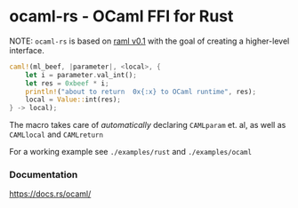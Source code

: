 # ocaml-rs - OCaml FFI for Rust

NOTE: `ocaml-rs` is based on [raml v0.1](https://crates.io/crates/raml) with the goal of creating a higher-level interface.

```rust
caml!(ml_beef, |parameter|, <local>, {
    let i = parameter.val_int();
    let res = 0xbeef * i;
    println!("about to return  0x{:x} to OCaml runtime", res);
    local = Value::int(res);
} -> local);
```

The macro takes care of _automatically_ declaring `CAMLparam` et. al, as well as `CAMLlocal` and `CAMLreturn`

For a working example see `./examples/rust` and `./examples/ocaml`

### Documentation

https://docs.rs/ocaml/

